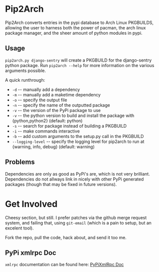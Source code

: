 Pip2Arch
=======

Pip2Arch converts entries in the pypi database to Arch Linux PKGBUILDS, allowing the user to harness both the power of pacman, the arch linux package manager, and the sheer amount of python modules in pypi.

Usage
-----

`pip2arch.py django-sentry` will create a PKGBUILD for the django-sentry python package. Run `pip2arch --help` for more information on the various arguments possible.

A quick runthrough:

* `-d` -- manually add a dependency
* `-m` -- manually add a maketime dependency
* `-o` -- specify the output file
* `-n` -- specify the name of the outputted package
* `-v` -- the version of the PyPi package to use
* `-v` -- the python version to build and install the package with {python,python2} (default: python)
* `-s` -- search for package instead of building a PKGBUILD
* `-i` -- make commands interactive
* `-b` -- add custom arguments to the setup.py call in the PKGBUILD
* `--logging-level` -- specify the logging level for pip2arch to run at {warning, info, debug} (default: warning)

Problems
--------

Dependencies are only as good as PyPi's are, which is not very brilliant. Dependencies do not allways link in nicely with other PyPi generated packages (though that may be fixed in future versions).

Get Involved
============

Cheesy section, but still. I prefer patches via the github merge request system, and failing that, using `git-email` (which is a pain to setup, but an excelent tool).

Fork the repo, pull the code, hack about, and send it too me.

PyPi xmlrpc Doc
---------------

`xmlrpc` documentation can be found here: [PyPiXmlRpc Doc](http://wiki.python.org/moin/PyPiXmlRpc)
